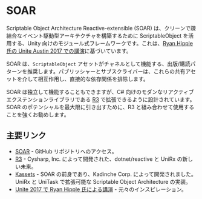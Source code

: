 # SOAR

Scriptable Object Architecture Reactive-extensible (SOAR) は、クリーンで疎結合なイベント駆動型アーキテクチャを構築するために ScriptableObject を活用する、Unity 向けのモジュール式フレームワークです。これは、[Ryan Hipple 氏の Unite Austin 2017 での講演](https://youtu.be/raQ3iHhE_Kk)に基づいています。

SOAR は、`ScriptableObject` アセットがチャネルとして機能する、出版/購読パターンを推奨します。パブリッシャーとサブスクライバーは、これらの共有アセットを介して相互作用し、直接的な依存関係を排除します。

SOAR は独立して機能することもできますが、C# 向けのモダンなリアクティブエクステンションライブラリである [R3](https://github.com/Cysharp/R3) で拡張できるように設計されています。SOAR のポテンシャルを最大限に引き出すために、R3 と組み合わせて使用することを強くお勧めします。

## 主要リンク

- [SOAR] - GitHub リポジトリへのアクセス。
- [R3] - Cysharp, Inc. によって開発された、dotnet/reactive と UniRx の新しい未来。
- [Kassets] - SOAR の前身であり、Kadinche Corp. によって開発されました。UniRx と UniTask で拡張可能な Scriptable Object Architecture の実装。
- [Unite 2017 で Ryan Hipple 氏による講演](https://youtu.be/raQ3iHhE_Kk) - 元々のインスピレーション。

[SOAR]: https://github.com/ripandy/SOAR
[R3]: https://github.com/Cysharp/R3
[Kassets]: https://github.com/kadinche/Kassets
[ScriptableObject]: https://docs.unity3d.com/Manual/class-ScriptableObject.html
